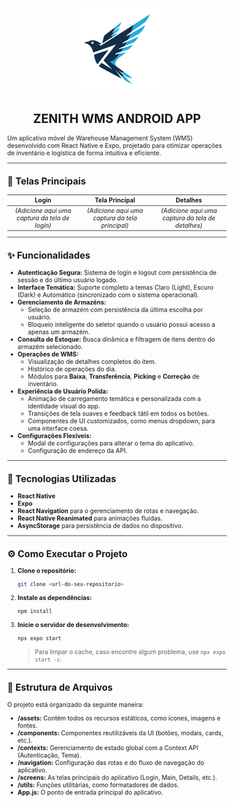 <p align="center">
  <img src="assets/icon.png" alt="Logo do App" width="200" height="200">
</p>

<h1 align="center">ZENITH WMS ANDROID APP</h1>

Um aplicativo móvel de Warehouse Management System (WMS) desenvolvido com React Native e Expo, projetado para otimizar operações de inventário e logística de forma intuitiva e eficiente.

---

## 📸 Telas Principais

| Login | Tela Principal | Detalhes |
| :---: | :---: | :---: |
| *(Adicione aqui uma captura da tela de login)* | *(Adicione aqui uma captura da tela principal)* | *(Adicione aqui uma captura da tela de detalhes)* |

---

## ✨ Funcionalidades

- **Autenticação Segura:** Sistema de login e logout com persistência de sessão e do último usuário logado.
- **Interface Temática:** Suporte completo a temas Claro (Light), Escuro (Dark) e Automático (sincronizado com o sistema operacional).
- **Gerenciamento de Armazéns:**
    - Seleção de armazém com persistência da última escolha por usuário.
    - Bloqueio inteligente do seletor quando o usuário possui acesso a apenas um armazém.
- **Consulta de Estoque:** Busca dinâmica e filtragem de itens dentro do armazém selecionado.
- **Operações de WMS:**
    - Visualização de detalhes completos do item.
    - Histórico de operações do dia.
    - Módulos para **Baixa**, **Transferência**, **Picking** e **Correção** de inventário.
- **Experiência de Usuário Polida:**
    - Animação de carregamento temática e personalizada com a identidade visual do app.
    - Transições de tela suaves e feedback tátil em todos os botões.
    - Componentes de UI customizados, como menus dropdown, para uma interface coesa.
- **Configurações Flexíveis:**
    - Modal de configurações para alterar o tema do aplicativo.
    - Configuração de endereço da API.

---

## 🚀 Tecnologias Utilizadas

- **React Native**
- **Expo**
- **React Navigation** para o gerenciamento de rotas e navegação.
- **React Native Reanimated** para animações fluidas.
- **AsyncStorage** para persistência de dados no dispositivo.

---

## ⚙️ Como Executar o Projeto

1.  **Clone o repositório:**
    ```bash
    git clone <url-do-seu-repositorio>
    ```

2.  **Instale as dependências:**
    ```bash
    npm install
    ```

3.  **Inicie o servidor de desenvolvimento:**
    ```bash
    npx expo start
    ```
    > Para limpar o cache, caso encontre algum problema, use `npx expo start -c`.

---

## 📂 Estrutura de Arquivos

O projeto está organizado da seguinte maneira:

- **/assets:** Contém todos os recursos estáticos, como ícones, imagens e fontes.
- **/components:** Componentes reutilizáveis da UI (botões, modais, cards, etc.).
- **/contexts:** Gerenciamento de estado global com a Context API (Autenticação, Tema).
- **/navigation:** Configuração das rotas e do fluxo de navegação do aplicativo.
- **/screens:** As telas principais do aplicativo (Login, Main, Details, etc.).
- **/utils:** Funções utilitárias, como formatadores de dados.
- **App.js:** O ponto de entrada principal do aplicativo.